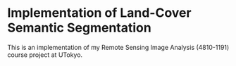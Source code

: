 # Implementation of Land-Cover Semantic Segmentation

This is an implementation of my Remote Sensing Image Analysis (4810-1191) course project at UTokyo.
